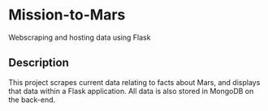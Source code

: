 # Mission-to-Mars
Webscraping and hosting data using Flask

## Description
This project scrapes current data relating to facts about Mars, and displays that data within a Flask application. All data is also stored in MongoDB on the back-end.
